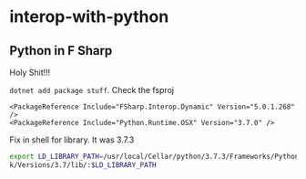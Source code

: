 # interop-with-python

## Python in F Sharp

Holy Shit!!!

[](https://olney.ai/category/2015/11/15/fsharp-pythonnet.html)


`dotnet add package stuff`. Check the fsproj
```
<PackageReference Include="FSharp.Interop.Dynamic" Version="5.0.1.268" />
<PackageReference Include="Python.Runtime.OSX" Version="3.7.0" />
```

Fix in shell for library. It was 3.7.3
```sh
export LD_LIBRARY_PATH=/usr/local/Cellar/python/3.7.3/Frameworks/Python.framewor
k/Versions/3.7/lib/:$LD_LIBRARY_PATH
```
